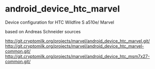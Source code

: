 android_device_htc_marvel
=========================

Device configuration for HTC Wildfire S a510e/ Marvel

based on Andreas Schneider sources

http://git.cryptomilk.org/projects/marvel/android_device_htc_marvel.git/
http://git.cryptomilk.org/projects/marvel/android_device_htc_marvel-common.git/
http://git.cryptomilk.org/projects/marvel/android_device_htc_msm7x27-common.git/



